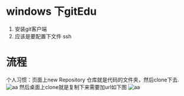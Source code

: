 # windows 下gitEdu
1. 安装git客户端
2. 应该是要配置下文件 ssh
# 流程
个人习惯：页面上new Repository 仓库就是代码的文件夹，然后clone下去. 
![aa](http://oydcisax6.bkt.clouddn.com/20180129003108_qLFJRW_Screenshot.jpeg)
然后桌面上clone就是复制下来需要加url如下图
![aa](http://oydcisax6.bkt.clouddn.com/20180129003325_SbnZUq_Screenshot.jpeg)

